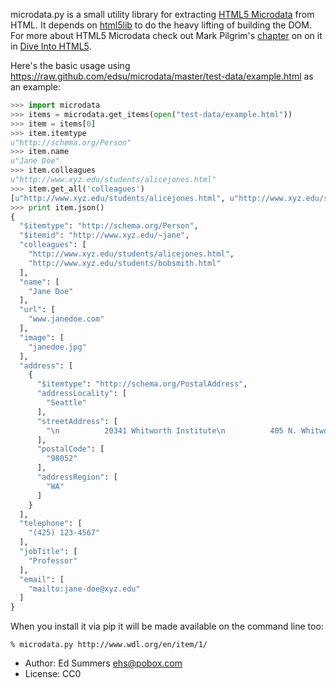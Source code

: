 microdata.py is a small utility library for extracting 
[HTML5 Microdata](http://dev.w3.org/html5/md/) from 
HTML. It depends on 
[html5lib](http://code.google.com/p/html5lib/)
to do the heavy lifting of building the DOM. 
For more about HTML5 Microdata check out Mark Pilgrim's 
[chapter](http://diveintohtml5.org/extensibility.html) on on it in 
[Dive Into HTML5](http://diveintohtml5.org/).

Here's the basic usage using https://raw.github.com/edsu/microdata/master/test-data/example.html as an example:

```python
>>> import microdata
>>> items = microdata.get_items(open("test-data/example.html"))
>>> item = items[0]
>>> item.itemtype
u"http://schema.org/Person"
>>> item.name
u"Jane Doe"
>>> item.colleagues
u"http://www.xyz.edu/students/alicejones.html"
>>> item.get_all('colleagues')
[u"http://www.xyz.edu/students/alicejones.html", u"http://www.xyz.edu/students/bobsmith.html"]
>>> print item.json()
{ 
  "$itemtype": "http://schema.org/Person",
  "$itemid": "http://www.xyz.edu/~jane",
  "colleagues": [
    "http://www.xyz.edu/students/alicejones.html",
    "http://www.xyz.edu/students/bobsmith.html"
  ],
  "name": [
    "Jane Doe"
  ],
  "url": [
    "www.janedoe.com"
  ],
  "image": [
    "janedoe.jpg"
  ],
  "address": [
    { 
      "$itemtype": "http://schema.org/PostalAddress",
      "addressLocality": [
        "Seattle"
      ],
      "streetAddress": [
        "\n          20341 Whitworth Institute\n          405 N. Whitworth\n" 
      ],
      "postalCode": [
        "98052"
      ],
      "addressRegion": [
        "WA"
      ]
    }
  ],
  "telephone": [
    "(425) 123-4567"
  ],
  "jobTitle": [
    "Professor"
  ],
  "email": [
    "mailto:jane-doe@xyz.edu"
  ]
}
```

When you install it via pip it will be made available on the command line too:

    % microdata.py http://www.wdl.org/en/item/1/

* Author: Ed Summers <ehs@pobox.com>
* License: CC0
